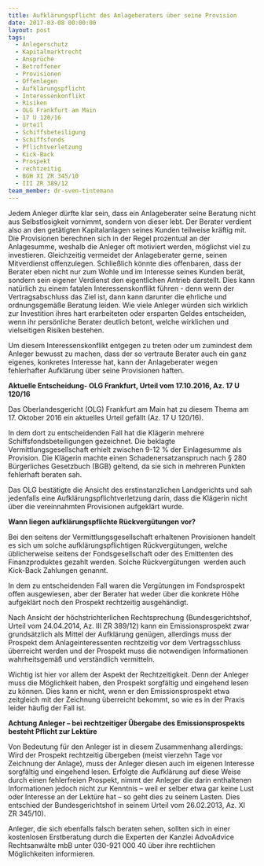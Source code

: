 ```yaml
---
title: Aufklärungspflicht des Anlageberaters über seine Provision
date: 2017-03-08 00:00:00
layout: post
tags:
  - Anlegerschutz
  - Kapitalmarktrecht
  - Ansprüche
  - Betroffener
  - Provisionen
  - Offenlegen
  - Aufklärungspflicht
  - Interessenkonflikt
  - Risiken
  - OLG Frankfurt am Main
  - 17 U 120/16
  - Urteil
  - Schiffsbeteiligung
  - Schiffsfonds
  - Pflichtverletzung
  - Kick-Back
  - Prospekt
  - rechtzeitig
  - BGH XI ZR 345/10
  - III ZR 389/12
team_member: dr-sven-tintemann
---
```



Jedem Anleger d&uuml;rfte klar sein, dass ein Anlageberater seine Beratung nicht aus Selbstlosigkeit vornimmt, sondern von dieser lebt. Der Berater verdient also an den get&auml;tigten Kapitalanlagen seines Kunden teilweise kr&auml;ftig mit. Die Provisionen berechnen sich in der Regel prozentual an der Anlagesumme, weshalb die Anleger oft motiviert werden, m&ouml;glichst viel zu investieren. Gleichzeitig vermeidet der Anlageberater gerne, seinen Mitverdienst offenzulegen. Schlie&szlig;lich k&ouml;nnte dies offenbaren, dass der Berater eben nicht nur zum Wohle und im Interesse seines Kunden ber&auml;t, sondern sein eigener Verdienst den eigentlichen Antrieb darstellt. Dies kann nat&uuml;rlich zu einem fatalen Interessenskonflikt f&uuml;hren - denn wenn der Vertragsabschluss das Ziel ist, dann kann darunter die ehrliche und ordnungsgem&auml;&szlig;e Beratung leiden. Wie viele Anleger w&uuml;rden sich wirklich zur Investition ihres hart erarbeiteten oder ersparten Geldes entscheiden, wenn ihr pers&ouml;nliche Berater deutlich betont, welche wirklichen und vielseitigen Risiken bestehen.

Um diesem Interessenskonflikt entgegen zu treten oder um zumindest dem Anleger bewusst zu machen, dass der so vertraute Berater auch ein ganz eigenes, konkretes Interesse hat, kann der Anlageberater wegen fehlerhafter Aufkl&auml;rung &uuml;ber seine Provisionen haften.

**Aktuelle Entscheidung- OLG Frankfurt, Urteil vom 17.10.2016, Az. 17 U 120/16**

Das Oberlandesgericht (OLG) Frankfurt am Main hat zu diesem Thema am 17. Oktober 2016 ein aktuelles Urteil gef&auml;llt (Az. 17 U 120/16).

In dem dort zu entscheidenden Fall hat die Kl&auml;gerin mehrere Schiffsfondsbeteiligungen gezeichnet. Die beklagte Vermittlungsgesellschaft erhielt zwischen 9-12 % der Einlagesumme als Provision. Die Kl&auml;gerin machte einen Schadenersatzanspruch nach &sect; 280 B&uuml;rgerliches Gesetzbuch (BGB) geltend, da sie sich in mehreren Punkten fehlerhaft beraten sah.

Das OLG best&auml;tigte die Ansicht des erstinstanzlichen Landgerichts und sah jedenfalls eine Aufkl&auml;rungspflichtverletzung darin, dass die Kl&auml;gerin nicht &uuml;ber die vereinnahmten Provisionen aufgekl&auml;rt wurde.

**Wann liegen aufkl&auml;rungspflichte R&uuml;ckverg&uuml;tungen vor?**

Bei den seitens der Vermittlungsgesellschaft erhaltenen Provisionen handelt es sich um solche aufkl&auml;rungspflichtigen R&uuml;ckverg&uuml;tungen, welche &uuml;blicherweise seitens der Fondsgesellschaft oder des Emittenten des Finanzproduktes gezahlt werden. Solche R&uuml;ckverg&uuml;tungen &nbsp;werden auch Kick-Back Zahlungen genannt.

In dem zu entscheidenden Fall waren die Verg&uuml;tungen im Fondsprospekt offen ausgewiesen, aber der Berater hat weder &uuml;ber die konkrete H&ouml;he aufgekl&auml;rt noch den Prospekt rechtzeitig ausgeh&auml;ndigt.

Nach Ansicht der h&ouml;chstrichterlichen Rechtsprechung (Bundesgerichtshof, Urteil vom 24.04.2014, Az. III ZR 389/12) kann ein Emissionsprospekt zwar grunds&auml;tzlich als Mittel der Aufkl&auml;rung gen&uuml;gen, allerdings muss der Prospekt dem Anlageinteressenten rechtzeitig vor dem Vertragsschluss &uuml;berreicht werden und der Prospekt muss die notwendigen Informationen wahrheitsgem&auml;&szlig; und verst&auml;ndlich vermitteln.

Wichtig ist hier vor allem der Aspekt der Rechtzeitigkeit. Denn der Anleger muss die M&ouml;glichkeit haben, den Prospekt sorgf&auml;ltig und eingehend lesen zu k&ouml;nnen. Dies kann er nicht, wenn er den Emissionsprospekt etwa zeitgleich mit der Zeichnung &uuml;berreicht bekommt, so wie es in der Praxis leider h&auml;ufig der Fall ist.

**Achtung Anleger – bei rechtzeitiger &Uuml;bergabe des Emissionsprospekts besteht Pflicht zur Lekt&uuml;re**

Von Bedeutung f&uuml;r den Anleger ist in diesem Zusammenhang allerdings: Wird der Prospekt rechtzeitig &uuml;bergeben (meist vierzehn Tage vor Zeichnung der Anlage), muss der Anleger diesen auch im eigenen Interesse sorgf&auml;ltig und eingehend lesen. Erfolgte die Aufkl&auml;rung auf diese Weise durch einen fehlerfreien Prospekt, nimmt der Anleger die darin enthaltenen Informationen jedoch nicht zur Kenntnis – weil er selber etwa gar keine Lust oder Interesse an der Lekt&uuml;re hat – so geht dies zu seinem Lasten. Dies entschied der Bundesgerichtshof in seinem Urteil vom 26.02.2013, Az. XI ZR 345/10).

Anleger, die sich ebenfalls falsch beraten sehen, sollten sich in einer kostenlosen Erstberatung durch die Experten der Kanzlei AdvoAdvice Rechtsanw&auml;lte mbB unter 030-921 000 40 &uuml;ber ihre rechtlichen M&ouml;glichkeiten informieren.